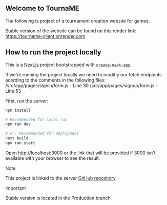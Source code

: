 ## Welcome to TournaME

The following is project of a tournament creation website for games.

Stable version of the website can be found on this render link: https://tourname-client.onrender.com

## How to run the project locally

This is a [Next.js](https://nextjs.org/) project bootstrapped with [`create-next-app`](https://github.com/vercel/next.js/tree/canary/packages/create-next-app).

If we're running the project locally we need to modifiy our fetch endpoints acording to the comments in the following files:
/src/app/pages/signin/form.js - Line 30
/src/app/pages/signup/form.js - Line 53

First, run the server:

```bash
npm install

# Recommended for local run
npm run dev

# or, Recommended for deployment
next build
npm run start
```

Open [http://localhost:3000](http://localhost:3000) or the link that will be provided if 3000 isn't available with your browser to see the result.

> [!NOTE]
> This project is linked to the server [GitHub repository](github.com/Player1IL/TournaME/)

> [!IMPORTANT]
> Stable version is located in the Production branch
